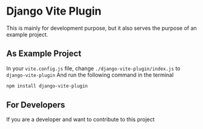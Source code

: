 # Django Vite Plugin

This is mainly for development purpose, but it also serves the purpose of an example project.


## As Example Project
In your `vite.config.js` file, change `./django-vite-plugin/index.js` to `django-vite-plugin`
And run the following command in the terminal
```sh
npm install django-vite-plugin
```

## For Developers

If you are a developer and want to contribute to this project